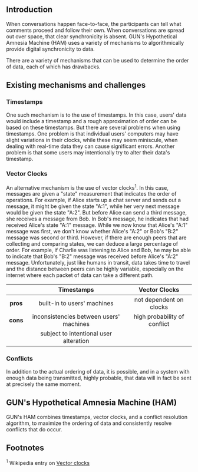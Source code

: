 ## Introduction

When conversations happen face-to-face, the participants can tell what comments proceed and follow their own.  When conversations are spread out over space, that clear synchronicity is absent.  GUN's Hypothetical Amnesia Machine (HAM) uses a variety of mechanisms to algorithmically provide digital synchronicity to data.

There are a variety of mechanisms that can be used to determine the order of data, each of which has drawbacks.  

## Existing mechanisms and challenges

### Timestamps

One such mechanism is to the use of timestamps.  In this case, users' data would include a timestamp and a rough approximation of order can be based on these timestamps.  But there are several problems when using timestamps.  One problem is that individual users' computers may have slight variations in their clocks, while these may seem miniscule, when dealing with real-time data they can cause significant errors.  Another problem is that some users may intentionally try to alter their data's timestamp.

### Vector Clocks

An alternative mechanism is the use of vector clocks<sup>1</sup>.  In this case, messages are given a "state" measurement that indicates the order of operations.  For example, if Alice starts up a chat server and sends out a message, it might be given the state "A:1", while her very next message would be given the state "A:2".  But before Alice can send a third message, she receives a message from Bob.  In Bob's message, he indicates that had received Alice's state "A:1" message.  While we now know that Alice's "A:1" message was first, we don't know whether Alice's "A:2" or Bob's "B:2" message was second or third.  However, if there are enough peers that are collecting and comparing states, we can deduce a large percentage of order.  For example, if Charlie was listening to Alice and Bob, he may be able to indicate that Bob's "B:2" message was received before Alice's "A:2" message.  Unfortunately, just like humans in transit, data takes time to travel and the distance between peers can be highly variable, especially on the internet where each packet of data can take a different path.

|          | Timestamps                              | Vector Clocks                |
|:--------:|:---------------------------------------:|:----------------------------:|
| **pros** | built-in to users' machines             | not dependent on clocks      |
| **cons** | inconsistencies between users' machines | high probability of conflict |
|          | subject to intentional user alteration  |                              |

### Conflicts

In addition to the actual ordering of data, it is possible, and in a system with enough data being transmitted, highly probable, that data will in fact be sent at precisely the same moment.

## GUN's Hypothetical Amnesia Machine (HAM)

GUN's HAM combines timestamps, vector clocks, and a conflict resolution algorithm, to maximize the ordering of data and consistently resolve conflicts that do occur.

## Footnotes
<sup>1</sup> Wikipedia entry on [Vector clocks](https://en.wikipedia.org/wiki/Vector_clock)